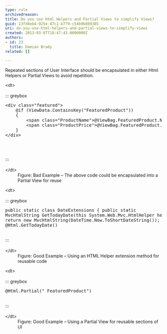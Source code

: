 ```yaml
---
type: rule
archivedreason: 
title: Do you use Html Helpers and Partial Views to simplify Views?
guid: 13fd4eb4-925e-47c1-b779-c54b9b869385
uri: do-you-use-html-helpers-and-partial-views-to-simplify-views
created: 2013-03-07T18:47:43.0000000Z
authors:
- id: 23
  title: Damian Brady
related: []

---
```


Repeated sections of User Interface should be encapsulated in either Html Helpers or Partial Views to avoid repetition.

<!--endintro-->
<dl class="badImage">&lt;dt&gt;<br><br>::: greybox<br><pre>&lt;div class=&quot;featured&quot;&gt;
    @if (ViewData.ContainsKey(&quot;FeaturedProduct&quot;))
    &#123;
        &lt;span class=&quot;ProductName&quot;&gt;@ViewBag.FeaturedProduct.Name&lt;/span&gt;
        &lt;span class=&quot;ProductPrice&quot;&gt;@ViewBag.FeaturedProduct.Price&lt;/span&gt;
    &#125;
&lt;/div&gt;

</pre><br>:::<br><br>&lt;/dt&gt;<dd>Figure&#58; Bad Example – The above code could be encapsulated into a Partial View for reuse</dd></dl><dl class="goodImage">&lt;dt&gt;<br><br>::: greybox<br><pre>public static class DateExtensions
&#123;
    public static MvcHtmlString GetTodayDate(this System.Web.Mvc.HtmlHelper helper)
    &#123;
        return new MvcHtmlString(DateTime.Now.ToShortDateString());
    &#125;
&#125;
@Html.GetTodayDate()
</pre><br>:::<br><br>&lt;/dt&gt;<dd>Figure&#58; Good Example – Using an HTML Helper extension method for reusable code</dd></dl><dl class="goodImage">&lt;dt&gt;<br><br>::: greybox<br><pre>@Html.Partial(&quot;_FeaturedProduct&quot;)
</pre><br>:::<br><br>&lt;/dt&gt;<dd>Figure&#58; Good Example – Using a Partial View for reusable sections of UI</dd></dl>
